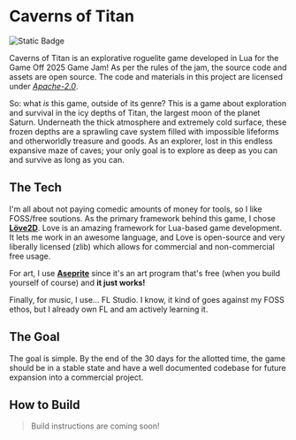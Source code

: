 # Caverns of Titan

![Static Badge](https://img.shields.io/badge/Made_with-Lua-blue?logo=lua&logoColor=%23FFFFFF)

Caverns of Titan is an explorative roguelite game developed in Lua for the Game Off 2025 Game Jam! As per the rules of the jam, the source code and assets are open source. The code and materials in this project are licensed under *[Apache-2.0](./LICENSE)*.

So: what *is* this game, outside of its genre? This is a game about exploration and survival in the icy depths of Titan, the largest moon of the planet Saturn. Underneath the thick atmosphere and extremely cold surface, these frozen depths are a sprawling cave system filled with impossible lifeforms and otherworldly treasure and goods. As an explorer, lost in this endless expansive maze of caves; your only goal is to explore as deep as you can and survive as long as you can.

## The Tech

I'm all about not paying comedic amounts of money for tools, so I like FOSS/free soutions. As the primary framework behind this game, I chose **[Löve2D](https://love2d.org)**. Love is an amazing framework for Lua-based game development. It lets me work in an awesome language, and Love is open-source and very liberally licensed (zlib) which allows for commercial and non-commercial free usage.

For art, I use **[Aseprite](https://github.com/aseprite/aseprite)** since it's an art program that's free (when you build yourself of course) and **it just works!**

Finally, for music, I use... FL Studio. I know, it kind of goes against my FOSS ethos, but I already own FL and am actively learning it.

## The Goal

The goal is simple. By the end of the 30 days for the allotted time, the game should be in a stable state and have a well documented codebase for future expansion into a commercial project.
<!-- Hidden comment: Regardless of placement in the jam, this'll be expanded on as long as there's some interest in my work -->

## How to Build

> Build instructions are coming soon!
